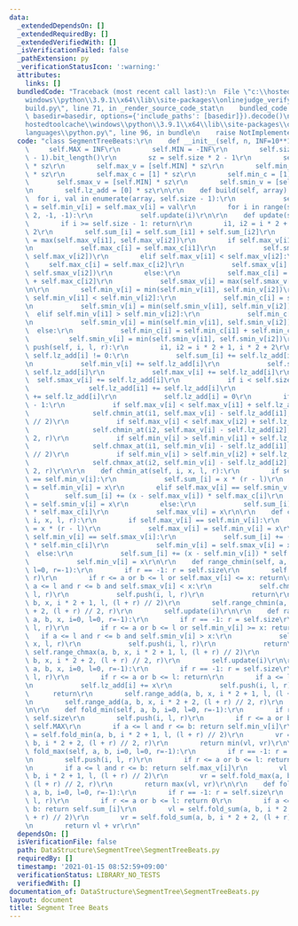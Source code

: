 ```yaml
---
data:
  _extendedDependsOn: []
  _extendedRequiredBy: []
  _extendedVerifiedWith: []
  _isVerificationFailed: false
  _pathExtension: py
  _verificationStatusIcon: ':warning:'
  attributes:
    links: []
  bundledCode: "Traceback (most recent call last):\n  File \"c:\\hostedtoolcache\\\
    windows\\python\\3.9.1\\x64\\lib\\site-packages\\onlinejudge_verify\\documentation\\\
    build.py\", line 71, in _render_source_code_stat\n    bundled_code = language.bundle(stat.path,\
    \ basedir=basedir, options={'include_paths': [basedir]}).decode()\n  File \"c:\\\
    hostedtoolcache\\windows\\python\\3.9.1\\x64\\lib\\site-packages\\onlinejudge_verify\\\
    languages\\python.py\", line 96, in bundle\n    raise NotImplementedError\nNotImplementedError\n"
  code: "class SegmentTreeBeats:\r\n    def __init__(self, n, INF=10**18):\r\n   \
    \     self.MAX = INF\r\n        self.MIN = -INF\r\n        self.size = 1 << (n\
    \ - 1).bit_length()\r\n        sz = self.size * 2 - 1\r\n        self.sum_ = [0]\
    \ * sz\r\n        self.max_v = [self.MIN] * sz\r\n        self.min_v = [self.MAX]\
    \ * sz\r\n        self.max_c = [1] * sz\r\n        self.min_c = [1] * sz\r\n \
    \       self.smax_v = [self.MIN] * sz\r\n        self.smin_v = [self.MAX] * sz\r\
    \n        self.lz_add = [0] * sz\r\n\r\n    def build(self, array):\r\n      \
    \  for i, val in enumerate(array, self.size - 1):\r\n            self.sum_[i]\
    \ = self.min_v[i] = self.max_v[i] = val\r\n        for i in range(self.size -\
    \ 2, -1, -1):\r\n            self.update(i)\r\n\r\n    def update(self, i):\r\n\
    \        if i >= self.size - 1: return\r\n        i1, i2 = i * 2 + 1, i * 2 +\
    \ 2\r\n        self.sum_[i] = self.sum_[i1] + self.sum_[i2]\r\n        self.max_v[i]\
    \ = max(self.max_v[i1], self.max_v[i2])\r\n        if self.max_v[i1] > self.max_v[i2]:\r\
    \n            self.max_c[i] = self.max_c[i1]\r\n            self.smax_v[i] = max(self.smax_v[i1],\
    \ self.max_v[i2])\r\n        elif self.max_v[i1] < self.max_v[i2]:\r\n       \
    \     self.max_c[i] = self.max_c[i2]\r\n            self.smax_v[i] = max(self.max_v[i1],\
    \ self.smax_v[i2])\r\n        else:\r\n            self.max_c[i] = self.max_c[i1]\
    \ + self.max_c[i2]\r\n            self.smax_v[i] = max(self.smax_v[i1], self.smax_v[i2])\r\
    \n\r\n        self.min_v[i] = min(self.min_v[i1], self.min_v[i2])\r\n        if\
    \ self.min_v[i1] < self.min_v[i2]:\r\n            self.min_c[i] = self.min_c[i1]\r\
    \n            self.smin_v[i] = min(self.smin_v[i1], self.min_v[i2])\r\n      \
    \  elif self.min_v[i1] > self.min_v[i2]:\r\n            self.min_c[i] = self.min_c[i2]\r\
    \n            self.smin_v[i] = min(self.min_v[i1], self.smin_v[i2])\r\n      \
    \  else:\r\n            self.min_c[i] = self.min_c[i1] + self.min_c[i2]\r\n  \
    \          self.smin_v[i] = min(self.smin_v[i1], self.smin_v[i2])\r\n\r\n    def\
    \ push(self, i, l, r):\r\n        i1, i2 = i * 2 + 1, i * 2 + 2\r\n        if\
    \ self.lz_add[i] != 0:\r\n            self.sum_[i] += self.lz_add[i] * (r - l)\r\
    \n            self.min_v[i] += self.lz_add[i]\r\n            self.smin_v[i] +=\
    \ self.lz_add[i]\r\n            self.max_v[i] += self.lz_add[i]\r\n          \
    \  self.smax_v[i] += self.lz_add[i]\r\n            if i < self.size - 1:\r\n \
    \               self.lz_add[i1] += self.lz_add[i]\r\n                self.lz_add[i2]\
    \ += self.lz_add[i]\r\n            self.lz_add[i] = 0\r\n        if i < self.size\
    \ - 1:\r\n            if self.max_v[i] < self.max_v[i1] + self.lz_add[i1]:\r\n\
    \                self.chmin_at(i1, self.max_v[i] - self.lz_add[i1], l, (l + r)\
    \ // 2)\r\n            if self.max_v[i] < self.max_v[i2] + self.lz_add[i2]:\r\n\
    \                self.chmin_at(i2, self.max_v[i] - self.lz_add[i2], (l + r) //\
    \ 2, r)\r\n            if self.min_v[i] > self.min_v[i1] + self.lz_add[i1]:\r\n\
    \                self.chmax_at(i1, self.min_v[i] - self.lz_add[i1], l, (l + r)\
    \ // 2)\r\n            if self.min_v[i] > self.min_v[i2] + self.lz_add[i2]:\r\n\
    \                self.chmax_at(i2, self.min_v[i] - self.lz_add[i2], (l + r) //\
    \ 2, r)\r\n\r\n    def chmin_at(self, i, x, l, r):\r\n        if self.max_v[i]\
    \ == self.min_v[i]:\r\n            self.sum_[i] = x * (r - l)\r\n            self.max_v[i]\
    \ = self.min_v[i] = x\r\n        elif self.max_v[i] == self.smin_v[i]:\r\n   \
    \         self.sum_[i] += (x - self.max_v[i]) * self.max_c[i]\r\n            self.max_v[i]\
    \ = self.smin_v[i] = x\r\n        else:\r\n            self.sum_[i] += (x - self.max_v[i])\
    \ * self.max_c[i]\r\n            self.max_v[i] = x\r\n\r\n    def chmax_at(self,\
    \ i, x, l, r):\r\n        if self.max_v[i] == self.min_v[i]:\r\n            self.sum_[i]\
    \ = x * (r - l)\r\n            self.max_v[i] = self.min_v[i] = x\r\n        elif\
    \ self.min_v[i] == self.smax_v[i]:\r\n            self.sum_[i] += (x - self.min_v[i])\
    \ * self.min_c[i]\r\n            self.min_v[i] = self.smax_v[i] = x\r\n      \
    \  else:\r\n            self.sum_[i] += (x - self.min_v[i]) * self.min_c[i]\r\n\
    \            self.min_v[i] = x\r\n\r\n    def range_chmin(self, a, b, x, i=0,\
    \ l=0, r=-1):\r\n        if r == -1: r = self.size\r\n        self.push(i, l,\
    \ r)\r\n        if r <= a or b <= l or self.max_v[i] <= x: return\r\n        if\
    \ a <= l and r <= b and self.smax_v[i] < x:\r\n            self.chmin_at(i, x,\
    \ l, r)\r\n            self.push(i, l, r)\r\n            return\r\n        self.range_chmin(a,\
    \ b, x, i * 2 + 1, l, (l + r) // 2)\r\n        self.range_chmin(a, b, x, i * 2\
    \ + 2, (l + r) // 2, r)\r\n        self.update(i)\r\n\r\n    def range_chmax(self,\
    \ a, b, x, i=0, l=0, r=-1):\r\n        if r == -1: r = self.size\r\n        self.push(i,\
    \ l, r)\r\n        if r <= a or b <= l or self.min_v[i] >= x: return\r\n     \
    \   if a <= l and r <= b and self.smin_v[i] > x:\r\n            self.chmax_at(i,\
    \ x, l, r)\r\n            self.push(i, l, r)\r\n            return\r\n       \
    \ self.range_chmax(a, b, x, i * 2 + 1, l, (l + r) // 2)\r\n        self.range_chmax(a,\
    \ b, x, i * 2 + 2, (l + r) // 2, r)\r\n        self.update(i)\r\n\r\n    def range_add(self,\
    \ a, b, x, i=0, l=0, r=-1):\r\n        if r == -1: r = self.size\r\n        self.push(i,\
    \ l, r)\r\n        if r <= a or b <= l: return\r\n        if a <= l and r <= b:\r\
    \n            self.lz_add[i] += x\r\n            self.push(i, l, r)\r\n      \
    \      return\r\n        self.range_add(a, b, x, i * 2 + 1, l, (l + r) // 2)\r\
    \n        self.range_add(a, b, x, i * 2 + 2, (l + r) // 2, r)\r\n        self.update(i)\r\
    \n\r\n    def fold_min(self, a, b, i=0, l=0, r=-1):\r\n        if r == -1: r =\
    \ self.size\r\n        self.push(i, l, r)\r\n        if r <= a or b <= l: return\
    \ self.MAX\r\n        if a <= l and r <= b: return self.min_v[i]\r\n        vl\
    \ = self.fold_min(a, b, i * 2 + 1, l, (l + r) // 2)\r\n        vr = self.fold_min(a,\
    \ b, i * 2 + 2, (l + r) // 2, r)\r\n        return min(vl, vr)\r\n\r\n    def\
    \ fold_max(self, a, b, i=0, l=0, r=-1):\r\n        if r == -1: r = self.size\r\
    \n        self.push(i, l, r)\r\n        if r <= a or b <= l: return self.MIN\r\
    \n        if a <= l and r <= b: return self.max_v[i]\r\n        vl = self.fold_max(a,\
    \ b, i * 2 + 1, l, (l + r) // 2)\r\n        vr = self.fold_max(a, b, i * 2 + 2,\
    \ (l + r) // 2, r)\r\n        return max(vl, vr)\r\n\r\n    def fold_sum(self,\
    \ a, b, i=0, l=0, r=-1):\r\n        if r == -1: r = self.size\r\n        self.push(i,\
    \ l, r)\r\n        if r <= a or b <= l: return 0\r\n        if a <= l and r <=\
    \ b: return self.sum_[i]\r\n        vl = self.fold_sum(a, b, i * 2 + 1, l, (l\
    \ + r) // 2)\r\n        vr = self.fold_sum(a, b, i * 2 + 2, (l + r) // 2, r)\r\
    \n        return vl + vr\r\n"
  dependsOn: []
  isVerificationFile: false
  path: DataStructure\SegmentTree\SegmentTreeBeats.py
  requiredBy: []
  timestamp: '2021-01-15 08:52:59+09:00'
  verificationStatus: LIBRARY_NO_TESTS
  verifiedWith: []
documentation_of: DataStructure\SegmentTree\SegmentTreeBeats.py
layout: document
title: Segment Tree Beats
---
```

